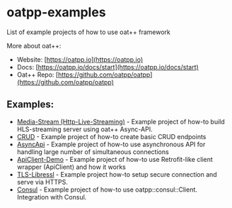 # oatpp-examples
List of example projects of how to use oat++ framework

More about oat++:
- Website: [https://oatpp.io](https://oatpp.io)
- Docs: [https://oatpp.io/docs/start](https://oatpp.io/docs/start)
- Oat++ Repo: [https://github.com/oatpp/oatpp](https://github.com/oatpp/oatpp)


## Examples:

- [Media-Stream (Http-Live-Streaming)](https://github.com/oatpp/example-hls-media-stream) - Example project of how-to build HLS-streaming server using oat++ Async-API.
- [CRUD](https://github.com/oatpp/example-crud) - Example project of how-to create basic CRUD endpoints
- [AsyncApi](https://github.com/oatpp/oatpp-examples/tree/master/AsyncApi) - Example project of how-to use asynchronous API for handling large number of simultaneous connections
- [ApiClient-Demo](https://github.com/oatpp/oatpp-examples/tree/master/ApiClient-Demo) - Example project of how-to use Retrofit-like client wrapper (ApiClient) and how it works
- [TLS-Libressl](https://github.com/oatpp/example-libressl) - Example project how-to setup secure connection and serve via HTTPS.
- [Consul](https://github.com/oatpp/oatpp-examples/tree/master/consul) - Example project of how-to use oatpp::consul::Client. Integration with Consul.
